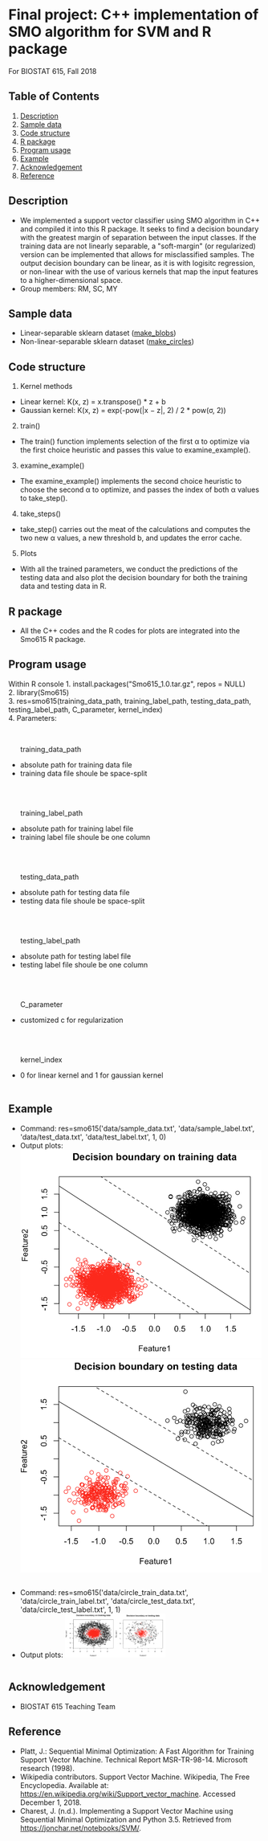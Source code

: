 # Final project: C++ implementation of SMO algorithm for SVM and R package

For BIOSTAT 615, Fall 2018
## Table of Contents
1. [Description](#description)
2. [Sample data](#sample-data)
3. [Code structure](#code-structure)
4. [R package](#r-package)
5. [Program usage](#program-usage)
6. [Example](#example)
7. [Acknowledgement](#acknowledgement)
8. [Reference](#reference)

## Description
 * We implemented a support vector classifier using SMO algorithm in C++ and compiled it into this R package. It seeks to find a decision boundary with the greatest margin of separation between the input classes. If the training data are not linearly separable, a "soft-margin" (or regularized) version can be implemented that allows for misclassified samples. The output decision boundary can be linear, as it is with logisitc regression, or non-linear with the use of various kernels that map the input features to a higher-dimensional space.
 * Group members: RM, SC, MY

## Sample data
 * Linear-separable sklearn dataset ([make_blobs](https://scikit-learn.org/stable/modules/generated/sklearn.datasets.make_blobs.html)) 
 * Non-linear-separable sklearn dataset ([make_circles](https://scikit-learn.org/stable/modules/generated/sklearn.datasets.make_circles.html)) 
   
## Code structure
1. Kernel methods
 * Linear kernel: K(x, z) = x.transpose() * z + b
 * Gaussian kernel: K(x, z) = exp(-pow(|x − z|, 2) / 2 * pow(σ, 2))
2. train()
 * The train() function implements selection of the first α to optimize via the first choice heuristic and passes this value to examine_example().
3. examine_example()
 * The examine_example() implements the second choice heuristic to choose the second α to optimize, and passes the index of both α values to take_step().
4. take_steps()
 * take_step() carries out the meat of the calculations and computes the two new α values, a new threshold b, and updates the error cache.
5. Plots
 * With all the trained parameters, we conduct the predictions of the testing data and also plot the decision boundary for both the training data and testing data in R.

## R package
 * All the C++ codes and the R codes for plots are integrated into the Smo615 R package.

## Program usage 
Within R console
1. install.packages("Smo615_1.0.tar.gz", repos = NULL)<br>
2. library(Smo615)<br>
3. res=smo615(training_data_path, training_label_path, testing_data_path, testing_label_path, C_parameter, kernel_index)<br>
4. Parameters:
<div>
   <ul>
	<p>training_data_path</p>
	<li>absolute path for training data file</li>
	<li>training data file shoule be space-split</li>
   </ul>
   <ul>
	<p>training_label_path</p>
	<li>absolute path for training label file</li>
	<li>training label file shoule be one column</li>
   </ul>
   <ul>
	<p>testing_data_path</p>
	<li>absolute path for testing data file</li>
	<li>testing data file shoule be space-split</li>
   </ul>
   <ul>
	<p>testing_label_path</p>
	<li>absolute path for testing label file</li>
	<li>testing label file shoule be one column</li>
   </ul>
   <ul>
	<p>C_parameter</p>
	<li>customized c for regularization</li>
   </ul>
   <ul>
	<p>kernel_index</p>
	<li>0 for linear kernel and 1 for gaussian kernel</li>
   </ul>
</div>

## Example
 * Command: res=smo615('data/sample_data.txt', 'data/sample_label.txt', 'data/test_data.txt', 'data/test_label.txt', 1, 0)
 * Output plots:
 	<table>
 		<tr>
 			<img src="figures/linear_train.png" alt="linear_train.png"/>
 			<img src="figures/linear_test.png" alt="linear_test.png"/>
 		</tr>
 	</table>
 * Command: res=smo615('data/circle_train_data.txt', 'data/circle_train_label.txt', 'data/circle_test_data.txt', 'data/circle_test_label.txt', 1, 1)
 * Output plots:
 	<table>
 		<tr>
 			<img src="figures/gaussian_train.png" width=100px alt="gaussian_train.png"/>
 			<img src="figures/gaussian_test.png" width=100px alt="gaussian_test.png"/>
 		</tr>
 	</table>

## Acknowledgement
 * BIOSTAT 615 Teaching Team

## Reference
 * Platt, J.: Sequential Minimal Optimization: A Fast Algorithm for Training Support Vector Machine. Technical Report MSR-TR-98-14. Microsoft research (1998).
 * Wikipedia contributors. Support Vector Machine. Wikipedia, The Free Encyclopedia. Available at: https://en.wikipedia.org/wiki/Support_vector_machine. Accessed December 1, 2018.
 * Charest, J. (n.d.). Implementing a Support Vector Machine using Sequential Minimal Optimization and Python 3.5. Retrieved from https://jonchar.net/notebooks/SVM/.



